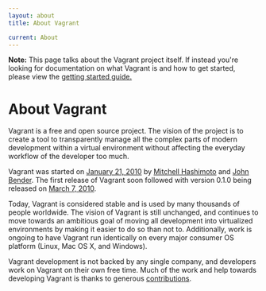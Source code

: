 ```yaml
---
layout: about
title: About Vagrant

current: About
---
```

<div class="alert alert-block alert-info">
  <strong>Note:</strong> This page talks about the Vagrant project itself.
  If instead you're looking for documentation on what Vagrant is and how
  to get started, please view the <a href="/v1/docs/getting-started/index.html">
  getting started guide.</a>
</div>

# About Vagrant

Vagrant is a free and open source project. The vision of the project
is to create a tool to transparently manage all the complex parts
of modern development within a virtual environment without affecting
the everyday workflow of the developer too much.

Vagrant was started on [January 21, 2010](https://github.com/mitchellh/vagrant/commit/050bfd9c686b06c292a9614662b0ab1bbf652db3)
by [Mitchell Hashimoto](https://github.com/mitchellh) and
[John Bender](http://johnbender.us/). The first release of Vagrant
soon followed with version 0.1.0 being released on
[March 7, 2010](https://github.com/mitchellh/vagrant/commit/296f234b50440b81adc8b75160591e199572d06d).

Today, Vagrant is considered stable and is used by many thousands
of people worldwide. The vision of Vagrant is still unchanged, and
continues to move towards an ambitious goal of moving all development
into virtualized environments by making it easier to do so than not
to. Additionally, work is ongoing to have Vagrant run identically
on every major consumer OS platform (Linux, Mac OS X, and Windows).

Vagrant development is not backed by any single company, and developers
work on Vagrant on their own free time. Much of the work and help towards
developing Vagrant is thanks to generous [contributions](/contribute/index.html).
